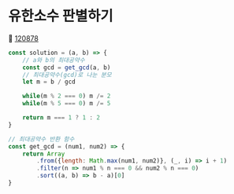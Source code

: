 # 유한소수 판별하기
🔗 <a href="https://school.programmers.co.kr/learn/courses/30/lessons/120878">120878</a>

```javascript
const solution = (a, b) => {
    // a와 b의 최대공약수
    const gcd = get_gcd(a, b)
    // 최대공약수(gcd)로 나눈 분모
    let m = b / gcd

    while(m % 2 === 0) m /= 2
    while(m % 5 === 0) m /= 5

    return m === 1 ? 1 : 2
}

// 최대공약수 반환 함수
const get_gcd = (num1, num2) => {
    return Array
        .from({length: Math.max(num1, num2)}, (_, i) => i + 1)
        .filter(n => num1 % n === 0 && num2 % n === 0)
        .sort((a, b) => b - a)[0]
}
```
